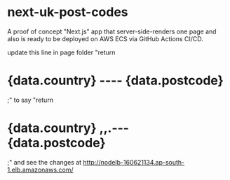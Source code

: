 # next-uk-post-codes
A proof of concept "Next.js" app that server-side-renders one page and also is ready to be deployed on AWS ECS via GitHub Actions CI/CD.

update this line in page folder  "return <h1>{data.country} ---- {data.postcode}</h1>;" to say "return <h1>{data.country} ,,.--- {data.postcode}</h1>;"  and see the changes at http://nodelb-160621134.ap-south-1.elb.amazonaws.com/

